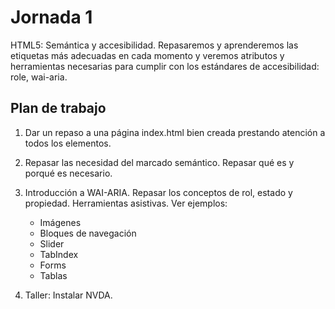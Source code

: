 # Jornada 1 

HTML5: Semántica y accesibilidad. Repasaremos y aprenderemos las etiquetas más adecuadas en cada momento y veremos atributos y herramientas necesarias para cumplir con los estándares de accesibilidad: role, wai-aria.

## Plan de trabajo

1. Dar un repaso a una página index.html bien creada prestando atención a todos los elementos.
2. Repasar las necesidad del marcado semántico. Repasar qué es y porqué es necesario.

3. Introducción a WAI-ARIA. Repasar los conceptos de rol, estado y propiedad. Herramientas asistivas. Ver ejemplos:
    
    * Imágenes
    * Bloques de navegación
    * Slider
    * TabIndex
    * Forms
    * Tablas

4. Taller: Instalar NVDA.
